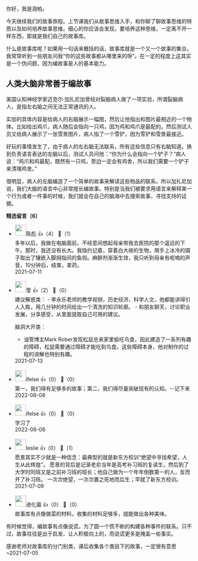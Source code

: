 你好，我是涵柏。

今天继续我们的故事旅程。上节课我们从故事思维入手，和你聊了聊故事思维的特质以及如何培养故事思维。细心的你应该会发现，要培养这种思维，一定离不开一样东西，那就是我们自己的故事库。

什么是故事库呢？如果用一句话来概括的话，故事库就是一个又一个故事的集合。我常常听到一些朋友问我“你的这些故事都从哪里来的呀”。在一定的程度上这其实是一个伪问题，因为编故事是人的基本能力。

## 人类大脑非常善于编故事

美国认知神经学家迈克尔·加扎尼加曾经对裂脑病人做了一项实验，所谓裂脑病人，是指左右脑之间无法正常通讯的人。

实验的具体内容是给病人的右脑展示一幅图，然后让他指出和图片最相近的一个物体。比如给出鸡爪，病人随后会指向一只鸡，因为鸡和鸡爪是最配的。然后测试人员又给病人展示了一张雪景图片，病人指了一个雪铲，因为雪铲和雪景最接近。

好玩的事情发生了，由于病人的左右脑无法联系，所有这些信息只有右脑知道。换到负责语言表达的左脑以后，测试人员问他：“你为什么会指向一个铲子？”病人说：“鸡爪和鸡最配，既然有一只鸡，旁边一定会有鸡舍，所以我们需要一个铲子来清理鸡舍。”

很明显，病人的左脑编造了一个简单的故事来解读这些物品的联系。所以加扎尼加说，我们大脑的语言中心非常擅长编故事。特别是当我们被要求用语言来解释某一个行为或者一件事的时候，我们就会在自己的脑海中去搜索故事，寻找支持的证据。
<div><strong>精选留言（6）</strong></div><ul>
<li><img src="https://static001.geekbang.org/account/avatar/00/18/c1/9d/ecd6e2b3.jpg" width="30px"><span>陈彪</span> 👍（4） 💬（1）<div>多年以后，我做在电脑面前，不经意间想起母亲带我去医院的那个遥远的下午。那时，我还没有长大。我隐约记着，穿着白大褂的生物，用手上冰冷的镊子取出了镶嵌入脚拇指间的鱼钩。麻醉剂渐渐生效，我只听到母亲有呢喃的声音，10分钟后，结束，拿药。
</div>2021-07-11</li><br/><li><img src="https://static001.geekbang.org/account/avatar/00/0f/91/c4/40609b81.jpg" width="30px"><span>莹</span> 👍（2） 💬（0）<div>建议解惑类：
- 李永乐老师的教学视频，历史经济、科学人文，他都能讲得引人入胜，用几分钟的时间给出一个清洗的知识轮廓。
- 和朋友聊天，讨论职业发展，分享感受，从里面提取自己可用的建议。

脑洞大开类：
- 油管博主Mark Rober发现松鼠总来家里偷吃鸟食，因此建造了一系列有趣的障碍，松鼠需要通过障碍才能吃到鸟食。这些障碍本身，他对制作的过程的讲解也特别有趣。</div>2021-07-13</li><br/><li><img src="https://static001.geekbang.org/account/avatar/00/26/eb/d7/90391376.jpg" width="30px"><span>ifelse</span> 👍（0） 💬（0）<div>第一，我们得有足够多的故事；第二，我们得尽量突破现有的认知。--记下来</div>2022-08-08</li><br/><li><img src="https://static001.geekbang.org/account/avatar/00/26/eb/d7/90391376.jpg" width="30px"><span>ifelse</span> 👍（0） 💬（0）<div>学习了</div>2022-08-08</li><br/><li><img src="https://static001.geekbang.org/account/avatar/00/14/34/df/64e3d533.jpg" width="30px"><span>leslie</span> 👍（0） 💬（1）<div>愿景其实不少就是一种信念：最典型的就是新东方校训“绝望中寻找希望，人生从此辉煌”。
愿景的背后是记录老俞当年是高考补习班的复读生，然后到了大学时同班又是之前补习班的班长；他自己做为一个年年倒数第一的人，反而开了补习班。
一次次绝望，一次次置之死地而后生；早就了新东方校训。</div>2021-07-09</li><br/><li><img src="https://static001.geekbang.org/account/avatar/00/13/7b/bd/ccb37425.jpg" width="30px"><span>进化菌</span> 👍（0） 💬（0）<div>故事库有点像做菜的材料，收集的材料足够多，就能做出各种美味。

有时候觉得，编故事有点像说谎，为了圆一个慌不断的构建各种事件的联系。只不过，故事往往是出于启发、让人积极向上的，而说谎更多是掩盖一些事实。

感谢老师对故事库的分门别类，课后收集各个类目下的故事，一定很有意思~</div>2021-07-05</li><br/>
</ul>